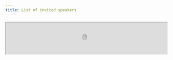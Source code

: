 ```yaml
---
title: List of invited speakers
---
```


<!-- <iframe src="https://docs.google.com/spreadsheets/d/e/2PACX-1vTrhhWHA_ABIXI9XUOInY707Ls0c3oyeeg10bwTu-_EKoEtuNK6YgCNBck7b-EjLquIJRyN56FkUlFT/pubhtml?widget=false&amp;headers=false;chrome=false" width="100%" style="height: 100vh;" frameborder="0" marginheight="0" marginwidth="0"></iframe>  -->

<iframe src="https://docs.google.com/spreadsheets/d/e/2PACX-1vTrhhWHA_ABIXI9XUOInY707Ls0c3oyeeg10bwTu-_EKoEtuNK6YgCNBck7b-EjLquIJRyN56FkUlFT/pubhtml?widget=true&amp;chrome=false&amp;headers=false" width="100%" height=100vh></iframe>